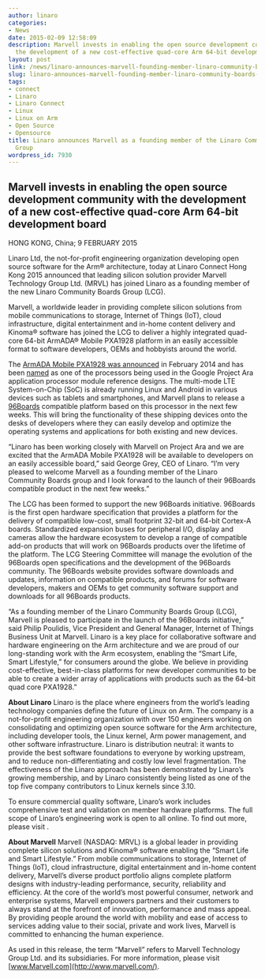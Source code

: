 ```yaml
---
author: linaro
categories:
- News
date: 2015-02-09 12:58:09
description: Marvell invests in enabling the open source development community with
  the development of a new cost-effective quad-core Arm 64-bit development board
layout: post
link: /news/linaro-announces-marvell-founding-member-linaro-community-boards-group/
slug: linaro-announces-marvell-founding-member-linaro-community-boards-group
tags:
- connect
- Linaro
- Linaro Connect
- Linux
- Linux on Arm
- Open Source
- Opensource
title: Linaro announces Marvell as a founding member of the Linaro Community Boards
  Group
wordpress_id: 7930
---
```


## Marvell invests in enabling the open source development community with the development of a new cost-effective quad-core Arm 64-bit development board

HONG KONG, China; 9 FEBRUARY 2015

Linaro Ltd, the not-for-profit engineering organization developing open source software for the Arm® architecture, today at Linaro Connect Hong Kong 2015 announced that leading silicon solution provider Marvell Technology Group Ltd. (MRVL) has joined Linaro as a founding member of the new Linaro Community Boards Group (LCG).

Marvell, a worldwide leader in providing complete silicon solutions from mobile communications to storage, Internet of Things (IoT), cloud infrastructure, digital entertainment and in-home content delivery and Kinoma® software has joined the LCG to deliver a highly integrated quad-core 64-bit ArmADA® Mobile PXA1928 platform in an easily accessible format to software developers, OEMs and hobbyists around the world.

The [ArmADA Mobile PXA1928 was announced](http://www.marvell.com/company/news/pressDetail.do?releaseID=5078) in February 2014 and has been [named](https://plus.google.com/+GoogleATAP/posts/CNa71nE6kfN) as one of the processors being used in the Google Project Ara application processor module reference designs. The multi-mode LTE System-on-Chip (SoC) is already running Linux and Android in various devices such as tablets and smartphones, and Marvell plans to release a [96Boards](https://www.96boards.org/) compatible platform based on this processor in the next few weeks. This will bring the functionality of these shipping devices onto the desks of developers where they can easily develop and optimize the operating systems and applications for both existing and new devices.

“Linaro has been working closely with Marvell on Project Ara and we are excited that the ArmADA Mobile PXA1928 will be available to developers on an easily accessible board,” said George Grey, CEO of Linaro. “I’m very pleased to welcome Marvell as a founding member of the Linaro Community Boards group and I look forward to the launch of their 96Boards compatible product in the next few weeks.”

The LCG has been formed to support the new 96Boards initiative. 96Boards is the first open hardware specification that provides a platform for the delivery of compatible low-cost, small footprint 32-bit and 64-bit Cortex-A boards. Standardized expansion buses for peripheral I/O, display and cameras allow the hardware ecosystem to develop a range of compatible add-on products that will work on 96Boards products over the lifetime of the platform. The LCG Steering Committee will manage the evolution of the 96Boards open specifications and the development of the 96Boards community. The 96Boards website provides software downloads and updates, information on compatible products, and forums for software developers, makers and OEMs to get community software support and downloads for all 96Boards products.

“As a founding member of the Linaro Community Boards Group (LCG), Marvell is pleased to participate in the launch of the 96Boards initiative,” said Philip Poulidis, Vice President and General Manager, Internet of Things Business Unit at Marvell. Linaro is a key place for collaborative software and hardware engineering on the Arm architecture and we are proud of our long-standing work with the Arm ecosystem, enabling the “Smart Life, Smart Lifestyle,” for consumers around the globe. We believe in providing cost-effective, best-in-class platforms for new developer communities to be able to create a wider array of applications with products such as the 64-bit quad core PXA1928.”



**About Linaro** Linaro is the place where engineers from the world’s leading technology companies define the future of Linux on Arm. The company is a not-for-profit engineering organization with over 150 engineers working on consolidating and optimizing open source software for the Arm architecture, including developer tools, the Linux kernel, Arm power management, and other software infrastructure. Linaro is distribution neutral: it wants to provide the best software foundations to everyone by working upstream, and to reduce non-differentiating and costly low level fragmentation. The effectiveness of the Linaro approach has been demonstrated by Linaro’s growing membership, and by Linaro consistently being listed as one of the top five company contributors to Linux kernels since 3.10.

To ensure commercial quality software, Linaro’s work includes comprehensive test and validation on member hardware platforms. The full scope of Linaro’s engineering work is open to all online. To find out more, please visit []().


**About Marvell** Marvell (NASDAQ: MRVL) is a global leader in providing complete silicon solutions and Kinoma® software enabling the “Smart Life and Smart Lifestyle.” From mobile communications to storage, Internet of Things (IoT), cloud infrastructure, digital entertainment and in-home content delivery, Marvell’s diverse product portfolio aligns complete platform designs with industry-leading performance, security, reliability and efficiency. At the core of the world’s most powerful consumer, network and enterprise systems, Marvell empowers partners and their customers to always stand at the forefront of innovation, performance and mass appeal. By providing people around the world with mobility and ease of access to services adding value to their social, private and work lives, Marvell is committed to enhancing the human experience.

As used in this release, the term “Marvell” refers to Marvell Technology Group Ltd. and its subsidiaries. For more information, please visit [www.Marvell.com](http://www.marvell.com/).